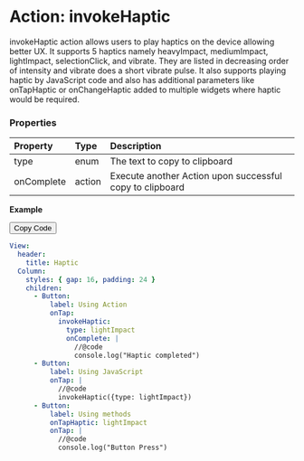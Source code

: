 # Action: invokeHaptic

invokeHaptic action allows users to play haptics on the device allowing better UX. It supports 5 haptics namely heavyImpact, mediumImpact, lightImpact, selectionClick, and vibrate. They are listed in decreasing order of intensity
and vibrate does a short vibrate pulse. It also supports playing haptic by JavaScript code and also has additional parameters like onTapHaptic or onChangeHaptic added to multiple widgets where haptic would be required.

### Properties

| Property  | Type   | Description                                              |
| :-------- | :----- | :------------------------------------------------------- |
| type      | enum   | The text to copy to clipboard                            |
| onComplete| action | Execute another Action upon successful copy to clipboard |

**Example**

<div class="code-container" markdown=1>
  <button onclick="copyCode()" class="copy-code-button">Copy Code</button>

```yaml
View:
  header:
    title: Haptic
  Column:
    styles: { gap: 16, padding: 24 }
    children:
      - Button:
          label: Using Action
          onTap:
            invokeHaptic:
              type: lightImpact
              onComplete: |
                //@code
                console.log("Haptic completed")
      - Button:
          label: Using JavaScript
          onTap: |
            //@code
            invokeHaptic({type: lightImpact})
      - Button:
          label: Using methods
          onTapHaptic: lightImpact
          onTap: |
            //@code
            console.log("Button Press")
```

